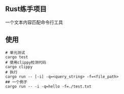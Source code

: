 ## Rust练手项目
一个文本内容匹配命令行工具
## 使用
```
# 单元测试
cargo test
# 使用clippy检测代码
cargo clippy
# 执行
cargo run -- [-i] -q=<query_string> -f=<file_path>
## 一个例子
cargo run -- -i -q=hello -f=./test.txt
```
